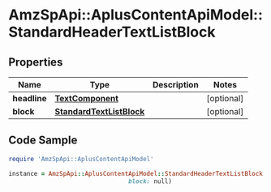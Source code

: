 # AmzSpApi::AplusContentApiModel::StandardHeaderTextListBlock

## Properties

Name | Type | Description | Notes
------------ | ------------- | ------------- | -------------
**headline** | [**TextComponent**](TextComponent.md) |  | [optional] 
**block** | [**StandardTextListBlock**](StandardTextListBlock.md) |  | [optional] 

## Code Sample

```ruby
require 'AmzSpApi::AplusContentApiModel'

instance = AmzSpApi::AplusContentApiModel::StandardHeaderTextListBlock.new(headline: null,
                                 block: null)
```


